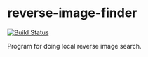 # reverse-image-finder

[![Build Status](https://travis-ci.org/Glinkis/reverse-image-finder.svg?branch=master)](https://travis-ci.org/Glinkis/reverse-image-finder)

Program for doing local reverse image search.
